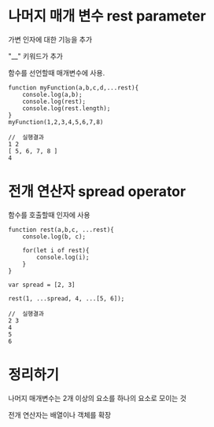 # 나머지 매개 변수 rest parameter

가변 인자에 대한 기능을 추가

"__" 키워드가 추가

함수를 선언할때 매개변수에 사용.

    function myFunction(a,b,c,d,...rest){
        console.log(a,b);
        console.log(rest);
        console.log(rest.length);
    }
    myFunction(1,2,3,4,5,6,7,8)
    
    //  실행결과
    1 2
    [ 5, 6, 7, 8 ]
    4
    
# 전개 연산자 spread operator

함수를 호출할때 인자에 사용
    
    function rest(a,b,c, ...rest){
        console.log(b, c);
        
        for(let i of rest){
            console.log(i);
        }
    }
    
    var spread = [2, 3]
    
    rest(1, ...spread, 4, ...[5, 6]);
    
    //  실행결과
    2 3
    4
    5
    6
    
# 정리하기

나머지 매개변수는 2개 이상의 요소를 하나의 요소로 모이는 것

전개 연산자는 배열이나 객체를 확장